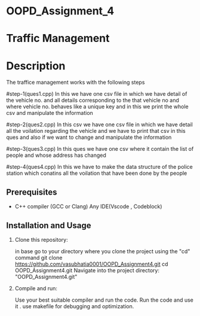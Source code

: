 # OOPD_Assignment_4
# Traffic Management

# Description
The traffice management works with the following steps

#step-1(ques1.cpp)
In this we have one csv file in which we have detail of the vehicle no. and all details corresponding to the that vehicle no and where vehicle no. behaves like a unique key and in this we print the whole csv and manipulate the information 

#step-2(ques2.cpp)
In this csv we have one csv file in which we have detail all the voilation regarding the vehicle and we have to print that csv in this ques and also if we want to change and manipulate the information 

#step-3(ques3.cpp)
In this ques we have one csv where it contain the list of people and whose address has changed

#step-4(ques4.cpp)
In this we have to make the data structure of the police station which conatins all the voilation that have been done by the people

## Prerequisites

- C++ compiler (GCC or Clang)
  Any IDE(Vscode , Codeblock)

## Installation and Usage

1. Clone this repository:

    in base
    go to your directory where you clone the project using the "cd" command
    git clone https://github.com/vasubhatia0001/OOPD_Assignment4.git
    cd OOPD_Assignment4.git
    Navigate into the project directory: "OOPD_Assignment4.git"

2. Compile and run:

   Use your best suitable compiler and run the code.
   Run the code and use it .
   use makefile for debugging and optimization.
